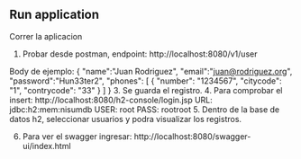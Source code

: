 ## Run application

Correr la aplicacion

1. Probar desde postman, endpoint: http://localhost:8080/v1/user

Body de ejemplo:
   {
   "name":"Juan Rodriguez",
   "email":"juan@rodriguez.org",
   "password":"Hun33ter2",
   "phones": [
   {
   "number": "1234567",
   "citycode": "1",
   "contrycode": "33"
   }
   ]
   }
3. Se guarda el registro.
4. Para comprobar el insert: http://localhost:8080/h2-console/login.jsp
URL: jdbc:h2:mem:nisumdb
USER: root
PASS: rootroot
5. Dentro de la base de datos h2, seleccionar usuarios y podra visualizar los registros.

6. Para ver el swagger ingresar: http://localhost:8080/swagger-ui/index.html
